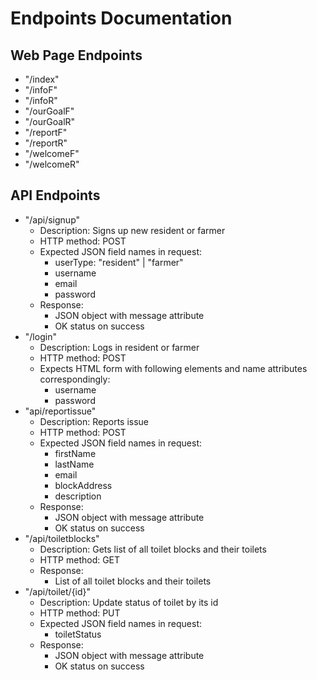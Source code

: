# Endpoints Documentation

## Web Page Endpoints

- "/index"
- "/infoF"
- "/infoR"
- "/ourGoalF"
- "/ourGoalR"
- "/reportF"
- "/reportR"
- "/welcomeF"
- "/welcomeR"

## API Endpoints

- "/api/signup"
  - Description: Signs up new resident or farmer
  - HTTP method: POST
  - Expected JSON field names in request:
    - userType: "resident" | "farmer"
    - username
    - email
    - password
  - Response:
    - JSON object with message attribute
    - OK status on success
- "/login"
  - Description: Logs in resident or farmer
  - HTTP method: POST
  - Expects HTML form with following elements and name attributes correspondingly:
    - username
    - password
- "api/reportissue"
  - Description: Reports issue
  - HTTP method: POST
  - Expected JSON field names in request:
    - firstName
    - lastName
    - email
    - blockAddress
    - description
  - Response:
    - JSON object with message attribute
    - OK status on success
- "/api/toiletblocks"
  - Description: Gets list of all toilet blocks and their toilets
  - HTTP method: GET
  - Response:
    - List of all toilet blocks and their toilets
- "/api/toilet/{id}"
  - Description: Update status of toilet by its id
  - HTTP method: PUT
  - Expected JSON field names in request:
    - toiletStatus
  - Response:
    - JSON object with message attribute
    - OK status on success

